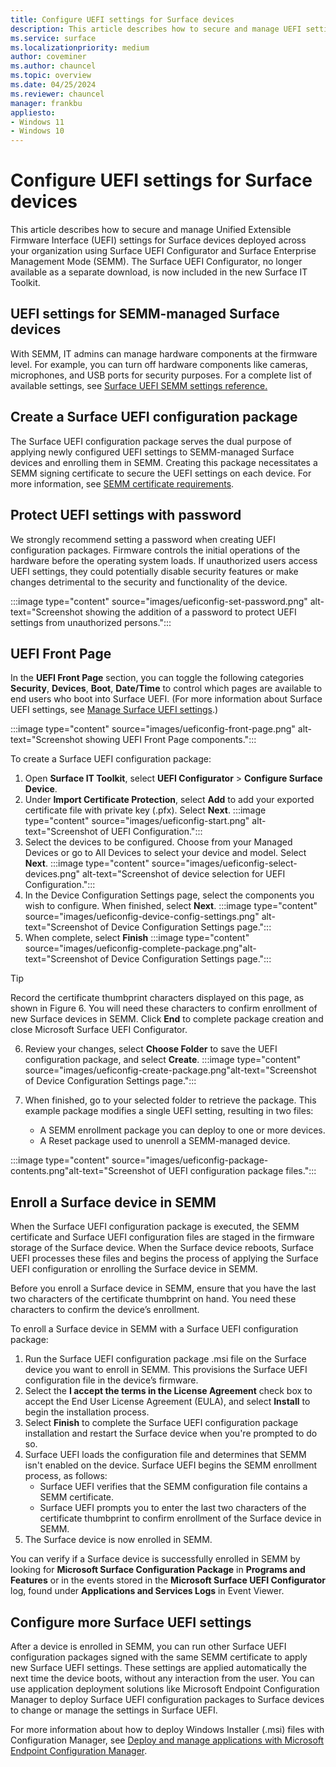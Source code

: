 ```yaml
---
title: Configure UEFI settings for Surface devices
description: This article describes how to secure and manage UEFI settings for Surface devices deployed across your organization using Surface Enterprise Management Mode (SEMM).
ms.service: surface
ms.localizationpriority: medium
author: coveminer
ms.author: chauncel
ms.topic: overview
ms.date: 04/25/2024
ms.reviewer: chauncel
manager: frankbu
appliesto:
- Windows 11
- Windows 10
---
```


# Configure UEFI settings for Surface devices

This article describes how to secure and manage Unified Extensible Firmware Interface (UEFI) settings for Surface devices deployed across your organization using  Surface UEFI Configurator and Surface Enterprise Management Mode (SEMM). The Surface UEFI Configurator, no longer available as a separate download, is now included in the new Surface IT Toolkit. 

## UEFI settings for SEMM-managed Surface devices

With SEMM, IT admins can manage hardware components at the firmware level. For example, you can turn off hardware components like cameras, microphones, and USB ports for security purposes. For a complete list of available settings, see [Surface UEFI SEMM settings reference.](surface-it-toolkit-semm-uefi-settings.md)

## Create a Surface UEFI configuration package

The Surface UEFI configuration package serves the dual purpose of applying newly configured UEFI settings to SEMM-managed Surface devices and enrolling them in SEMM. Creating this package necessitates a SEMM signing certificate to secure the UEFI settings on each device. For more information, see [SEMM certificate requirements](/surface/surface-enterprise-management-mode#semm-certificate-requirements).

## Protect UEFI settings with password

We strongly recommend setting a password when creating UEFI configuration packages. Firmware controls the initial operations of the hardware before the operating system loads. If unauthorized users access UEFI settings, they could potentially disable security features or make changes detrimental to the security and functionality of the device.

:::image type="content" source="images/ueficonfig-set-password.png" alt-text="Screenshot showing the addition of a password to protect UEFI settings from unauthorized persons."::: 

## UEFI Front Page

In the **UEFI Front Page** section, you can toggle the following categories **Security**, **Devices**, **Boot**, **Date/Time** to control which pages are available to end users who boot into Surface UEFI. (For more information about Surface UEFI settings, see [Manage Surface UEFI settings](https://technet.microsoft.com/itpro/surface/manage-surface-uefi-settings).) 

:::image type="content" source="images/ueficonfig-front-page.png" alt-text="Screenshot showing UEFI Front Page components."::: 

To create a Surface UEFI configuration package:

1. Open **Surface IT Toolkit**, select **UEFI Configurator** > **Configure Surface Device**.
2. Under **Import Certificate Protection**, select  **Add** to add your exported certificate file with private key (.pfx). Select **Next**.
:::image type="content" source="images/ueficonfig-start.png" alt-text="Screenshot of UEFI Configuration.":::
3. Select the devices to be configured. Choose from your Managed Devices or go to All Devices to select your device and model. Select **Next**.
:::image type="content" source="images/ueficonfig-select-devices.png" alt-text="Screenshot of device selection for UEFI Configuration.":::
4. In the Device Configuration Settings page, select the components you wish to configure. When finished, select **Next**.
:::image type="content" source="images/ueficonfig-device-config-settings.png" alt-text="Screenshot of Device Configuration Settings page.":::
5. When complete, select **Finish**
:::image type="content" source="images/ueficonfig-complete-package.png"alt-text="Screenshot of Device Configuration Settings page.":::
> [!TIP]
> Record the certificate thumbprint characters displayed on this page, as shown in Figure 6. You will need these characters to confirm enrollment of new Surface devices in SEMM. Click **End** to complete package creation and close Microsoft Surface UEFI Configurator.

6. Review your changes, select **Choose Folder** to save the UEFI configuration package, and select **Create**.
:::image type="content" source="images/ueficonfig-create-package.png"alt-text="Screenshot of Device Configuration Settings page.":::

7. When finished, go to your selected folder to retrieve the package. This example package modifies a single UEFI setting, resulting in two files:

    - A SEMM enrollment package you can deploy to one or more devices.
    - A Reset package used to unenroll a SEMM-managed device.

:::image type="content" source="images/ueficonfig-package-contents.png"alt-text="Screenshot of UEFI configuration package files.":::

## Enroll a Surface device in SEMM

When the Surface UEFI configuration package is executed, the SEMM certificate and Surface UEFI configuration files are staged in the firmware storage of the Surface device. When the Surface device reboots, Surface UEFI processes these files and begins the process of applying the Surface UEFI configuration or enrolling the Surface device in SEMM.

Before you enroll a Surface device in SEMM, ensure that you have the last two characters of the certificate thumbprint on hand. You need these characters to confirm the device’s enrollment.

To enroll a Surface device in SEMM with a Surface UEFI configuration package: 

1. Run the Surface UEFI configuration package .msi file on the Surface device you want to enroll in SEMM. This provisions the Surface UEFI configuration file in the device’s firmware.
2. Select the **I accept the terms in the License Agreement** check box to accept the End User License Agreement (EULA), and select **Install** to begin the installation process.
3. Select **Finish** to complete the Surface UEFI configuration package installation and restart the Surface device when you're prompted to do so.
4. Surface UEFI loads the configuration file and determines that SEMM isn't enabled on the device. Surface UEFI begins the SEMM enrollment process, as follows:
   - Surface UEFI verifies that the SEMM configuration file contains a SEMM certificate.
   - Surface UEFI prompts you to enter the last two characters of the certificate thumbprint to confirm enrollment of the Surface device in SEMM.  
5. The Surface device is now enrolled in SEMM.

You can verify if a Surface device is successfully enrolled in SEMM by looking for **Microsoft Surface Configuration Package** in **Programs and Features**  or in the events stored in the **Microsoft Surface UEFI Configurator** log, found under **Applications and Services Logs** in Event Viewer.

## Configure more Surface UEFI settings

After a device is enrolled in SEMM, you can run other Surface UEFI configuration packages signed with the same SEMM certificate to apply new Surface UEFI settings. These settings are applied automatically the next time the device boots, without any interaction from the user. You can use application deployment solutions like Microsoft Endpoint Configuration Manager to deploy Surface UEFI configuration packages to Surface devices to change or manage the settings in Surface UEFI.

For more information about how to deploy Windows Installer (.msi) files with Configuration Manager, see [Deploy and manage applications with Microsoft Endpoint Configuration Manager](/mem/configmgr/apps/deploy-use/deploy-applications).